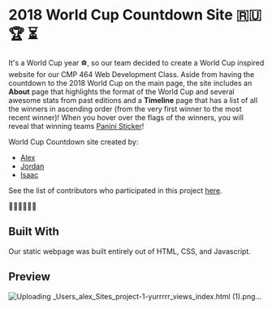 # 2018 World Cup Countdown Site :ru: :trophy: :hourglass_flowing_sand:

It's a World Cup year :soccer:, so our team decided to create a World Cup inspired website for our CMP 464 Web Development Class. Aside from having the countdown to the 2018 World Cup on the main page, the site includes an **About** page that highlights the format of the World Cup and several awesome stats from past editions and a **Timeline** page that has a list of all the winners in ascending order (from the very first winner to the most recent winner)! When you hover over the flags of the winners, you will reveal that winning teams [Panini Sticker](http://www.goal.com/en-us/news/world-cup-2018-panini-release-date-how-much-are-stickers/1pzyk16tyv3qu1db8bien6yyc5)!


World Cup Countdown site created by: 
* [Alex](https://github.com/AlexFloresVeliz)
* [Jordan](https://github.com/j-falcon122)
* [Isaac](https://github.com/Isaaclipse)

See the list of contributors who participated in this project [here](https://github.com/your/project/contributors).

👨‍🎓👨‍🎓👨‍🎓  

## Built With

Our static webpage was built entirely out of HTML, CSS, and Javascript.

## Preview 

![Uploading _Users_alex_Sites_project-1-yurrrrr_views_index.html (1).png…]()